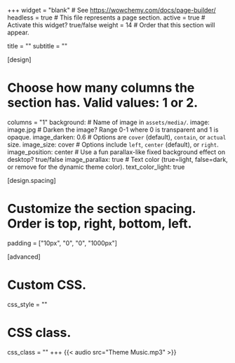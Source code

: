 +++
widget = "blank"  # See https://wowchemy.com/docs/page-builder/
headless = true  # This file represents a page section.
active = true  # Activate this widget? true/false
weight = 14  # Order that this section will appear.

title = ""
subtitle = ""

[design]
  # Choose how many columns the section has. Valid values: 1 or 2.
  columns = "1"
  background:
    # Name of image in `assets/media/`.
    image: image.jpg
    # Darken the image? Range 0-1 where 0 is transparent and 1 is opaque.
    image_darken: 0.6
    #  Options are `cover` (default), `contain`, or `actual` size.
    image_size: cover
    # Options include `left`, `center` (default), or `right`.
    image_position: center
    # Use a fun parallax-like fixed background effect on desktop? true/false
    image_parallax: true
    # Text color (true=light, false=dark, or remove for the dynamic theme color).
    text_color_light: true

[design.spacing]
  # Customize the section spacing. Order is top, right, bottom, left.
  padding = ["10px", "0", "0", "1000px"]

[advanced]
 # Custom CSS. 
 css_style = ""
 
 # CSS class.
 css_class = ""
+++
{{< audio src="Theme Music.mp3" >}}
